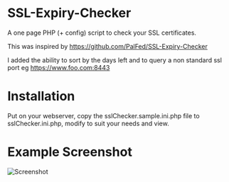 # SSL-Expiry-Checker
A one page PHP (+ config) script to check your SSL certificates.

This was inspired by https://github.com/PalFed/SSL-Expiry-Checker

I added the ability to sort by the days left and to query a non standard ssl port eg https://www.foo.com:8443

# Installation
Put on your webserver, copy the sslChecker.sample.ini.php file to sslChecker.ini.php, modify to suit your needs and view.

# Example Screenshot
![Screenshot](https://raw.githubusercontent.com/TheRickster365/SSL-Expiry-Checker/master/SSL-Expiry-Checker-Screenshot.JPG)
